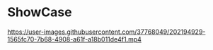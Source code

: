 # ShowCase

https://user-images.githubusercontent.com/37768049/202194929-1565fc70-7b68-4908-a61f-a18b011de4f1.mp4

